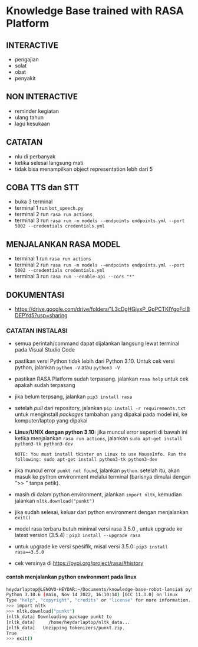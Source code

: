 # Knowledge Base trained with RASA Platform

## INTERACTIVE

- pengajian
- solat
- obat
- penyakit

## NON INTERACTIVE

- reminder kegiatan
- ulang tahun
- lagu kesukaan

## CATATAN

- nlu di perbanyak
- ketika selesai langsung mati
- tidak bisa menampilkan object representation lebh dari 5

## COBA TTS dan STT

- buka 3 terminal
- terminal 1 run `bot_speech.py`
- terminal 2 run `rasa run actions`
- terminal 3 run `rasa run -m models --endpoints endpoints.yml --port 5002 --credentials credentials.yml`

## MENJALANKAN RASA MODEL

- terminal 1 run `rasa run actions`
- terminal 2 run `rasa run -m models --endpoints endpoints.yml --port 5002 --credentials credentials.yml`
- terminal 3 run `rasa run --enable-api --cors "*"`

## DOKUMENTASI

- <https://drive.google.com/drive/folders/1L3cDgHGiyxP_GpPCTKIYgpFclBDEPYd5?usp=sharing>

### CATATAN INSTALASI

- semua perintah/command dapat dijalankan langsung lewat terminal pada Visual Studio Code
- pastikan versi Python tidak lebih dari Python 3.10. Untuk cek versi python, jalankan `python -V` atau `python3 -V`
- pastikan RASA Platform sudah terpasang. jalankan `rasa help` untuk cek apakah sudah terpasang
- jika belum terpsang, jalankan `pip3 install rasa`
- setelah _pull_ dari repository, jalankan `pip install -r requirements.txt` untuk menginstall _packages_ tambahan yang dipakai pada model ini, ke komputer/laptop yang dipakai
- **Linux/UNIX dengan python 3.10:** jika muncul error seperti di bawah ini ketika menjalankan `rasa run actions`, jalankan `sudo apt-get install python3-tk python3-dev`

  `NOTE: You must install tkinter on Linux to use MouseInfo. Run the following: sudo apt-get install python3-tk python3-dev`

- jika muncul error `punkt not found`, jalankan `python`. setelah itu, akan masuk ke python environment melalui terminal (barisnya dimulai dengan ">> " tanpa petik).
- masih di dalam python environment, jalankan `import nltk`, kemudian jalankan `nltk.download("punkt")`
- jika sudah selesai, keluar dari python environment dengan menjalankan `exit()`
- model rasa terbaru butuh minimal versi rasa 3.5.0 , untuk upgrade ke latest version (3.5.4) : `pip3 install --upgrade rasa`
- untuk upgrade ke versi spesifik, misal versi 3.5.0: `pip3 install rasa==3.5.0`
- cek versinya di https://pypi.org/project/rasa/#history

#### contoh menjalankan python environment pada linux

```bash
heydarlaptop@LENOVO-HEYDAR:~/Documents/knowledge-base-robot-lansia$ python3
Python 3.10.6 (main, Nov 14 2022, 16:10:14) [GCC 11.3.0] on linux
Type "help", "copyright", "credits" or "license" for more information.
>>> import nltk
>>> nltk.download("punkt")
[nltk_data] Downloading package punkt to
[nltk_data]     /home/heydarlaptop/nltk_data...
[nltk_data]   Unzipping tokenizers/punkt.zip.
True
>>> exit()
```

